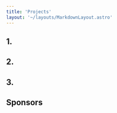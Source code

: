```yaml
---
title: 'Projects'
layout: '~/layouts/MarkdownLayout.astro'
---
```


## 1.

## 2.

## 3.


## Sponsors
